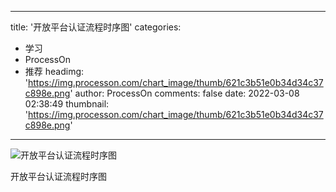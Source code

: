 
---
title: '开放平台认证流程时序图'
categories: 
 - 学习
 - ProcessOn
 - 推荐
headimg: 'https://img.processon.com/chart_image/thumb/621c3b51e0b34d34c37c898e.png'
author: ProcessOn
comments: false
date: 2022-03-08 02:38:49
thumbnail: 'https://img.processon.com/chart_image/thumb/621c3b51e0b34d34c37c898e.png'
---

<div>   
<img class="thumb" alt="开放平台认证流程时序图" src="https://img.processon.com/chart_image/thumb/621c3b51e0b34d34c37c898e.png" referrerpolicy="no-referrer">
<p>开放平台认证流程时序图</p>  
</div>
            